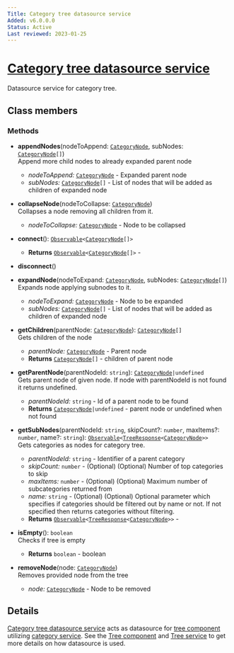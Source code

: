 ```yaml
---
Title: Category tree datasource service
Added: v6.0.0.0
Status: Active
Last reviewed: 2023-01-25
---
```


# [Category tree datasource service](../../../lib/content-services/src/lib/category/services/category-tree-datasource.service.ts "Defined in category-tree-datasource.service.ts")

Datasource service for category tree.

## Class members

### Methods

-   **appendNodes**(nodeToAppend: [`CategoryNode`](../../../lib/content-services/src/lib/category/models/category-node.interface.ts), subNodes: [`CategoryNode`](../../../lib/content-services/src/lib/category/models/category-node.interface.ts)`[]`)<br/>
    Append more child nodes to already expanded parent node
    -   _nodeToAppend:_ [`CategoryNode`](../../../lib/content-services/src/lib/category/models/category-node.interface.ts)  - Expanded parent node
    -   _subNodes:_ [`CategoryNode`](../../../lib/content-services/src/lib/category/models/category-node.interface.ts)`[]`  - List of nodes that will be added as children of expanded node
-   **collapseNode**(nodeToCollapse: [`CategoryNode`](../../../lib/content-services/src/lib/category/models/category-node.interface.ts))<br/>
    Collapses a node removing all children from it.
    -   _nodeToCollapse:_ [`CategoryNode`](../../../lib/content-services/src/lib/category/models/category-node.interface.ts)  - Node to be collapsed
-   **connect**(): [`Observable`](http://reactivex.io/documentation/observable.html)`<`[`CategoryNode`](../../../lib/content-services/src/lib/category/models/category-node.interface.ts)`[]>`<br/>

    -   **Returns** [`Observable`](http://reactivex.io/documentation/observable.html)`<`[`CategoryNode`](../../../lib/content-services/src/lib/category/models/category-node.interface.ts)`[]>` - 

-   **disconnect**()<br/>

-   **expandNode**(nodeToExpand: [`CategoryNode`](../../../lib/content-services/src/lib/category/models/category-node.interface.ts), subNodes: [`CategoryNode`](../../../lib/content-services/src/lib/category/models/category-node.interface.ts)`[]`)<br/>
    Expands node applying subnodes to it.
    -   _nodeToExpand:_ [`CategoryNode`](../../../lib/content-services/src/lib/category/models/category-node.interface.ts)  - Node to be expanded
    -   _subNodes:_ [`CategoryNode`](../../../lib/content-services/src/lib/category/models/category-node.interface.ts)`[]`  - List of nodes that will be added as children of expanded node
-   **getChildren**(parentNode: [`CategoryNode`](../../../lib/content-services/src/lib/category/models/category-node.interface.ts)): [`CategoryNode`](../../../lib/content-services/src/lib/category/models/category-node.interface.ts)`[]`<br/>
    Gets children of the node
    -   _parentNode:_ [`CategoryNode`](../../../lib/content-services/src/lib/category/models/category-node.interface.ts)  - Parent node
    -   **Returns** [`CategoryNode`](../../../lib/content-services/src/lib/category/models/category-node.interface.ts)`[]` - children of parent node
-   **getParentNode**(parentNodeId: `string`): [`CategoryNode`](../../../lib/content-services/src/lib/category/models/category-node.interface.ts)`|undefined`<br/>
    Gets parent node of given node. If node with parentNodeId is not found it returns undefined.
    -   _parentNodeId:_ `string`  - Id of a parent node to be found
    -   **Returns** [`CategoryNode`](../../../lib/content-services/src/lib/category/models/category-node.interface.ts)`|undefined` - parent node or undefined when not found
-   **getSubNodes**(parentNodeId: `string`, skipCount?: `number`, maxItems?: `number`, name?: `string`): [`Observable`](http://reactivex.io/documentation/observable.html)`<`[`TreeResponse`](../../../lib/content-services/src/lib/tree/models/tree-response.interface.ts)`<`[`CategoryNode`](../../../lib/content-services/src/lib/category/models/category-node.interface.ts)`>>`<br/>
    Gets categories as nodes for category tree.
    -   _parentNodeId:_ `string`  - Identifier of a parent category
    -   _skipCount:_ `number`  - (Optional) (Optional) Number of top categories to skip
    -   _maxItems:_ `number`  - (Optional) (Optional) Maximum number of subcategories returned from 
    -   _name:_ `string`  - (Optional) (Optional) Optional parameter which specifies if categories should be filtered out by name or not. If not specified then returns categories without filtering.
    -   **Returns** [`Observable`](http://reactivex.io/documentation/observable.html)`<`[`TreeResponse`](../../../lib/content-services/src/lib/tree/models/tree-response.interface.ts)`<`[`CategoryNode`](../../../lib/content-services/src/lib/category/models/category-node.interface.ts)`>>` - 
-   **isEmpty**(): `boolean`<br/>
    Checks if tree is empty
    -   **Returns** `boolean` - boolean
-   **removeNode**(node: [`CategoryNode`](../../../lib/content-services/src/lib/category/models/category-node.interface.ts))<br/>
    Removes provided node from the tree
    -   _node:_ [`CategoryNode`](../../../lib/content-services/src/lib/category/models/category-node.interface.ts)  - Node to be removed

## Details

[Category tree datasource service](../../content-services/services/category-tree-datasource.service.md) acts as datasource for [tree component](../../content-services/components/tree.component.md) utilizing [category service](../../content-services/services/category.service.md). See the
[Tree component](../../../lib/content-services/src/lib/tree/components/tree.component.ts) and [Tree service](../../../lib/content-services/src/lib/tree/services/tree.service.ts) to get more details on how datasource is used.
